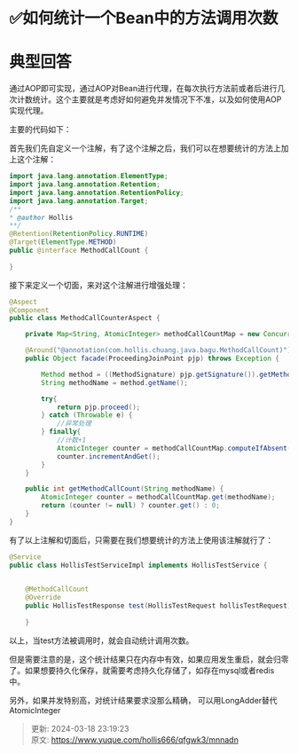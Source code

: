 # ✅如何统计一个Bean中的方法调用次数

# 典型回答


通过AOP即可实现，通过AOP对Bean进行代理，在每次执行方法前或者后进行几次计数统计。这个主要就是考虑好如何避免并发情况下不准，以及如何使用AOP实现代理。



主要的代码如下：



首先我们先自定义一个注解，有了这个注解之后，我们可以在想要统计的方法上加上这个注解：



```java
import java.lang.annotation.ElementType;
import java.lang.annotation.Retention;
import java.lang.annotation.RetentionPolicy;
import java.lang.annotation.Target;
/**
* @author Hollis
**/
@Retention(RetentionPolicy.RUNTIME)
@Target(ElementType.METHOD)
public @interface MethodCallCount {
    
}
```



接下来定义一个切面，来对这个注解进行增强处理：



```java
@Aspect
@Component
public class MethodCallCounterAspect {

	private Map<String, AtomicInteger> methodCallCountMap = new ConcurrentHashMap<>();

    @Around("@annotation(com.hollis.chuang.java.bagu.MethodCallCount)")
    public Object facade(ProceedingJoinPoint pjp) throws Exception {

        Method method = ((MethodSignature) pjp.getSignature()).getMethod();
        String methodName = method.getName();

        try{
            return pjp.proceed();
        } catch (Throwable e) {
            //异常处理
        } finally{
            //计数+1
            AtomicInteger counter = methodCallCountMap.computeIfAbsent(methodName, k -> new AtomicInteger(0));
            counter.incrementAndGet();
        }
    }

    public int getMethodCallCount(String methodName) {
        AtomicInteger counter = methodCallCountMap.get(methodName);
        return (counter != null) ? counter.get() : 0;
    }
}
```





有了以上注解和切面后，只需要在我们想要统计的方法上使用该注解就行了：



```java
@Service
public class HollisTestServiceImpl implements HollisTestService {

 
    @MethodCallCount
    @Override
    public HollisTestResponse test(HollisTestRequest hollisTestRequest) {
        
    }
```





以上，当test方法被调用时，就会自动统计调用次数。



但是需要注意的是，这个统计结果只在内存中有效，如果应用发生重启，就会归零了。如果想要持久化保存，就需要考虑持久化存储了，如存在mysql或者redis中。



另外，如果并发特别高，对统计结果要求没那么精确， 可以用LongAdder替代AtomicInteger



> 更新: 2024-03-18 23:19:23  
> 原文: <https://www.yuque.com/hollis666/qfgwk3/mnnadn>